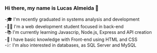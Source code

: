### Hi there, my name is Lucas Almeida 👋


-🎓 I'm recently graduated in systems analysis and development <br>
-👨‍💻 I'm a web development student focused in back-end <br> 
-📚 I'm currently learning Javascrip, Node.js, Express and API creation <br>
-🌱 I have basic knowledge with Front-end using HTML and CSS <br> 
-💹 I'm also interested in databases, as SQL Server and MySQL 



